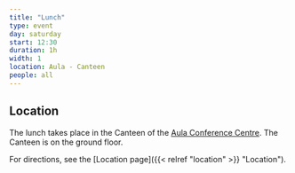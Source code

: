 ```yaml
---
title: "Lunch"
type: event
day: saturday
start: 12:30
duration: 1h
width: 1
location: Aula - Canteen
people: all
---
```


## Location
The lunch takes place in the Canteen of the [Aula Conference Centre](https://iamap.tudelft.nl/en/poi/aula-conference-center/).
The Canteen is on the ground floor.

For directions, see the [Location page]({{< relref "location" >}} "Location").
